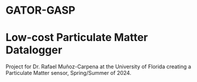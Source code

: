 # GATOR-GASP 
# Low-cost Particulate Matter Datalogger
Project for Dr. Rafael Muñoz-Carpena at the University of Florida creating a Particulate Matter sensor, Spring/Summer of 2024. 
